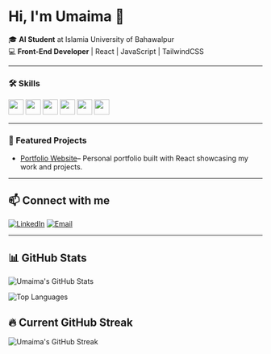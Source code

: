 # Hi, I'm Umaima 👋  

🎓 **AI Student** at Islamia University of Bahawalpur  
💻 **Front-End Developer** | React | JavaScript | TailwindCSS  

---

### 🛠️ Skills  
<p float="left">
  <img src="https://img.shields.io/badge/HTML5-E34F26?style=flat&logo=html5&logoColor=white" height="30"/>
  <img src="https://img.shields.io/badge/CSS3-1572B6?style=flat&logo=css3&logoColor=white" height="30"/>
  <img src="https://img.shields.io/badge/JavaScript-F7DF1E?style=flat&logo=javascript&logoColor=black" height="30"/>
  <img src="https://img.shields.io/badge/React-20232A?style=flat&logo=react&logoColor=61DAFB" height="30"/>
  <img src="https://img.shields.io/badge/TailwindCSS-06B6D4?style=flat&logo=tailwind-css&logoColor=white" height="30"/>
  <img src="https://img.shields.io/badge/Python-3776AB?style=flat&logo=python&logoColor=white" height="30"/>
</p>

---





### 📌 Featured Projects  
- [Portfolio Website](https://umaimazainab02.github.io/umaima-portfolio/)– Personal portfolio built with React showcasing my work and projects.  

---
## 📫 Connect with me  

[![LinkedIn](https://img.shields.io/badge/LinkedIn-0077B5?style=flat&logo=linkedin&logoColor=white)](https://www.linkedin.com/in/umaima-zainab-8bb76732a/) 
[![Email](https://img.shields.io/badge/Email-D14836?style=flat&logo=gmail&logoColor=white)](mailto:umaimazainab429@gmail.com)





---
## 📊 GitHub Stats  

![Umaima's GitHub Stats](https://github-readme-stats.vercel.app/api?username=Umaimazainab02&show_icons=true&theme=radical)

![Top Languages](https://github-readme-stats.vercel.app/api/top-langs/?username=Umaimazainab02&layout=compact&theme=radical)

## 🔥 Current GitHub Streak  

<div align="left">
  
![Umaima's GitHub Streak](https://streak-stats.demolab.com?user=Umaimazainab02&theme=radical&hide_border=true&date_format=%5BY%5D-%5Bm%5D-%5Bd%5D)

</div>


